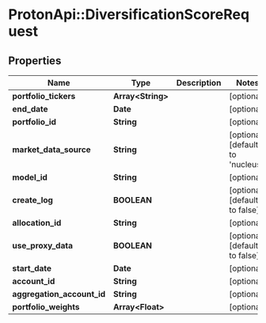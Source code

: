 # ProtonApi::DiversificationScoreRequest

## Properties
Name | Type | Description | Notes
------------ | ------------- | ------------- | -------------
**portfolio_tickers** | **Array&lt;String&gt;** |  | [optional] 
**end_date** | **Date** |  | [optional] 
**portfolio_id** | **String** |  | [optional] 
**market_data_source** | **String** |  | [optional] [default to &#39;nucleus&#39;]
**model_id** | **String** |  | [optional] 
**create_log** | **BOOLEAN** |  | [optional] [default to false]
**allocation_id** | **String** |  | [optional] 
**use_proxy_data** | **BOOLEAN** |  | [optional] [default to false]
**start_date** | **Date** |  | [optional] 
**account_id** | **String** |  | [optional] 
**aggregation_account_id** | **String** |  | [optional] 
**portfolio_weights** | **Array&lt;Float&gt;** |  | [optional] 


